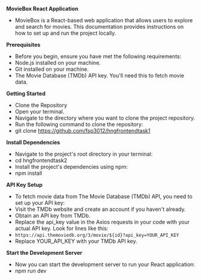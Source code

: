 **MovieBox React Application**
- MovieBox is a React-based web application that allows users to explore and search for movies. This documentation provides instructions on how to set up and run the project locally.

**Prerequisites**
- Before you begin, ensure you have met the following requirements:
- Node.js installed on your machine.
- Git installed on your machine.
- The Movie Database (TMDb) API key. You'll need this to fetch movie data.

**Getting Started**
- Clone the Repository
- Open your terminal.
- Navigate to the directory where you want to clone the project repository.
- Run the following command to clone the repository:
- git clone <https://github.com/fsp3012/hngfrontendtask1>

**Install Dependencies**
- Navigate to the project's root directory in your terminal:
- cd hngfrontendtask2
- Install the project's dependencies using npm:
- npm install

**API Key Setup**
- To fetch movie data from The Movie Database (TMDb) API, you need to set up your API key:
- Visit the TMDb website and create an account if you haven't already.
- Obtain an API key from TMDb.
- Replace the api_key value in the Axios requests in your code with your actual API key. Look for lines like this:
- `https://api.themoviedb.org/3/movie/${id}?api_key=YOUR_API_KEY`
- Replace YOUR_API_KEY with your TMDb API key.

**Start the Development Server**
- Now you can start the development server to run your React application:
- npm run dev
